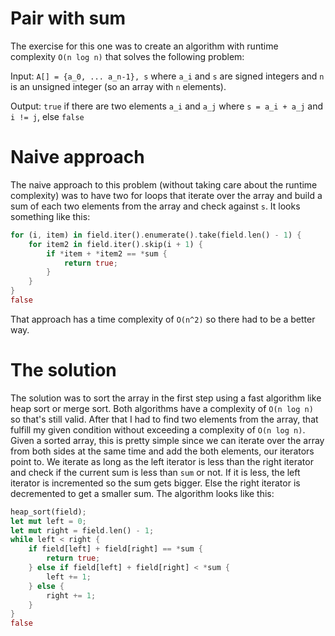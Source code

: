 # Pair with sum

The exercise for this one was to create an algorithm with runtime complexity `O(n log n)` that solves the following
problem:

Input: `A[] = {a_0, ... a_n-1}, s` where `a_i` and `s` are signed integers and `n` is an unsigned integer (so an array
with `n` elements).

Output: `true` if there are two elements `a_i` and `a_j` where `s = a_i + a_j` and `i != j`, else `false`

# Naive approach

The naive approach to this problem (without taking care about the runtime complexity) was to have two for loops that
iterate over the array and build a sum of each two elements from the array and check against `s`. It looks something
like this:

``` Rust
for (i, item) in field.iter().enumerate().take(field.len() - 1) {
    for item2 in field.iter().skip(i + 1) {
        if *item + *item2 == *sum {
            return true;
        }
    }
}
false
```

That approach has a time complexity of `O(n^2)` so there had to be a better way.

# The solution

The solution was to sort the array in the first step using a fast algorithm like heap sort or merge sort. Both
algorithms have a complexity of `O(n log n)` so that's still valid. After that I had to find two elements from the
array, that fulfill my given condition without exceeding a complexity of `O(n log n)`. Given a sorted array, this is
pretty simple since we can iterate over the array from both sides at the same time and add the both elements, our
iterators point to. We iterate as long as the left iterator is less than the right iterator and check if the current sum
is less than `sum` or not. If it is less, the left iterator is incremented so the sum gets bigger. Else the right
iterator is decremented to get a smaller sum. The algorithm looks like this:

``` Rust
heap_sort(field);
let mut left = 0;
let mut right = field.len() - 1;
while left < right {
    if field[left] + field[right] == *sum {
        return true;
    } else if field[left] + field[right] < *sum {
        left += 1;
    } else {
        right += 1;
    }
}
false
```

